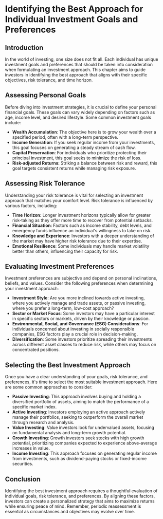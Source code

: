 Identifying the Best Approach for Individual Investment Goals and Preferences
======================================================================================

Introduction
------------

In the world of investing, one size does not fit all. Each individual has unique investment goals and preferences that should be taken into consideration when formulating an investment approach. This chapter aims to guide investors in identifying the best approach that aligns with their specific objectives, risk tolerance, and time horizon.

Assessing Personal Goals
------------------------

Before diving into investment strategies, it is crucial to define your personal financial goals. These goals can vary widely depending on factors such as age, income level, and desired lifestyle. Some common investment goals include:

* **Wealth Accumulation**: The objective here is to grow your wealth over a specified period, often with a long-term perspective.
* **Income Generation**: If you seek regular income from your investments, this goal focuses on generating a steady stream of cash flow.
* **Capital Preservation**: For individuals who prioritize protecting their principal investment, this goal seeks to minimize the risk of loss.
* **Risk-adjusted Returns**: Striking a balance between risk and reward, this goal targets consistent returns while managing risk exposure.

Assessing Risk Tolerance
------------------------

Understanding your risk tolerance is vital for selecting an investment approach that matches your comfort level. Risk tolerance is influenced by various factors, including:

* **Time Horizon**: Longer investment horizons typically allow for greater risk-taking as they offer more time to recover from potential setbacks.
* **Financial Situation**: Factors such as income stability, debt levels, and emergency funds influence an individual's willingness to take on risk.
* **Knowledge and Experience**: Investors with a deeper understanding of the market may have higher risk tolerance due to their expertise.
* **Emotional Resilience**: Some individuals may handle market volatility better than others, influencing their capacity for risk.

Evaluating Investment Preferences
---------------------------------

Investment preferences are subjective and depend on personal inclinations, beliefs, and values. Consider the following preferences when determining your investment approach:

* **Investment Style**: Are you more inclined towards active investing, where you actively manage and trade assets, or passive investing, where you prefer a long-term, low-cost approach?
* **Sector or Market Focus**: Some investors may have a particular interest in specific sectors or markets, driven by their knowledge or passion.
* **Environmental, Social, and Governance (ESG) Considerations**: For individuals concerned about investing in socially responsible companies, ESG factors play a crucial role in decision-making.
* **Diversification**: Some investors prioritize spreading their investments across different asset classes to reduce risk, while others may focus on concentrated positions.

Selecting the Best Investment Approach
--------------------------------------

Once you have a clear understanding of your goals, risk tolerance, and preferences, it's time to select the most suitable investment approach. Here are some common approaches to consider:

* **Passive Investing**: This approach involves buying and holding a diversified portfolio of assets, aiming to match the performance of a specific market index.
* **Active Investing**: Investors employing an active approach actively manage their portfolios, seeking to outperform the overall market through research and analysis.
* **Value Investing**: Value investors look for undervalued assets, focusing on fundamental analysis and long-term growth potential.
* **Growth Investing**: Growth investors seek stocks with high growth potential, prioritizing companies expected to experience above-average increases in value.
* **Income Investing**: This approach focuses on generating regular income from investments, such as dividend-paying stocks or fixed-income securities.

Conclusion
----------

Identifying the best investment approach requires a thoughtful evaluation of individual goals, risk tolerance, and preferences. By aligning these factors, investors can create a personalized strategy that aims to maximize returns while ensuring peace of mind. Remember, periodic reassessment is essential as circumstances and objectives may evolve over time.
